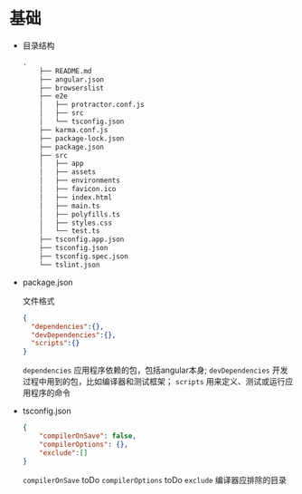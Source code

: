 # 基础

- 目录结构
    ```txt
    .
		├── README.md
		├── angular.json
		├── browserslist
		├── e2e
		│   ├── protractor.conf.js
		│   ├── src
		│   └── tsconfig.json
		├── karma.conf.js
		├── package-lock.json
		├── package.json
		├── src
		│   ├── app
		│   ├── assets
		│   ├── environments
		│   ├── favicon.ico
		│   ├── index.html
		│   ├── main.ts
		│   ├── polyfills.ts
		│   ├── styles.css
		│   └── test.ts
		├── tsconfig.app.json
		├── tsconfig.json
		├── tsconfig.spec.json
		└── tslint.json 
    ```

- package.json

    文件格式

    ```json
    {
      "dependencies":{},  
      "devDependencies":{},
      "scripts":{}
    }
    ```

    `dependencies` 应用程序依赖的包，包括angular本身;
    `devDependencies` 开发过程中用到的包，比如编译器和测试框架；
    `scripts`  用来定义、测试或运行应用程序的命令

- tsconfig.json
    ```json
    {
        "compilerOnSave": false,
        "compilerOptions": {},
        "exclude":[]
    }

    ```
    `compilerOnSave`  toDo
    `compilerOptions`  toDo
    `exclude`  编译器应排除的目录 

